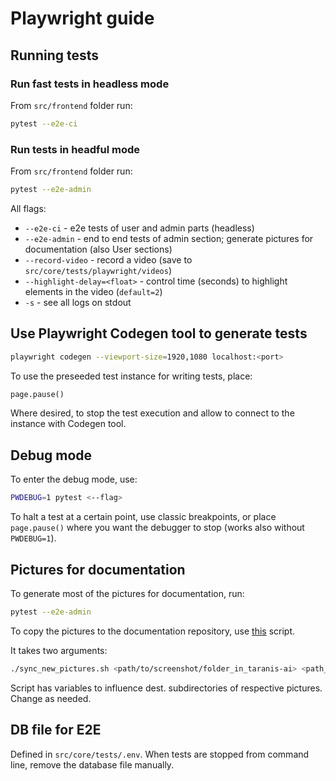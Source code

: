 # Playwright guide

## Running tests

### Run fast tests in headless mode

From `src/frontend` folder run:

```bash
pytest --e2e-ci
```

### Run tests in headful mode

From `src/frontend` folder run:

```bash
pytest --e2e-admin
```

All flags:

- `--e2e-ci` - e2e tests of user and admin parts (headless)
- `--e2e-admin` - end to end tests of admin section; generate pictures for documentation (also User sections)
- `--record-video` - record a video (save to `src/core/tests/playwright/videos`)
- `--highlight-delay=<float>` - control time (seconds) to highlight elements in the video (`default=2`)
- `-s` - see all logs on stdout

## Use Playwright Codegen tool to generate tests

```bash
playwright codegen --viewport-size=1920,1080 localhost:<port>
```

To use the preseeded test instance for writing tests, place:

```python
page.pause()

```

Where desired, to stop the test execution and allow to connect to the instance with Codegen tool.

## Debug mode

To enter the debug mode, use:

```bash
PWDEBUG=1 pytest <--flag>
```

To halt a test at a certain point, use classic breakpoints, or place `page.pause()` where you want the debugger to stop (works also without `PWDEBUG=1`).

## Pictures for documentation

To generate most of the pictures for documentation, run:

```bash
pytest --e2e-admin
```

To copy the pictures to the documentation repository, use [this](https://github.com/taranis-ai/taranis.ai/blob/master/scripts/sync_new_pictures.sh) script.

It takes two arguments:

```bash
./sync_new_pictures.sh <path/to/screenshot/folder_in_taranis-ai> <path_to_taranis.ai/static/docs>
```

Script has variables to influence dest. subdirectories of respective pictures. Change as needed.

## DB file for E2E

Defined in `src/core/tests/.env`.
When tests are stopped from command line, remove the database file manually.
